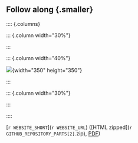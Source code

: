 ## Follow along {.smaller}

:::: {.columns}

::: {.column width="30%"}

:::

::: {.column width="40%"}

![](qrcode.png){width="350" height="350"}


:::

::: {.column width="30%"}

:::

::::

[`r WEBSITE_SHORT`](`r WEBSITE_URL`) ([HTML zipped](`r GITHUB_REPOSITORY_PARTS[2]`.zip), [PDF](presentation-en.pdf))
